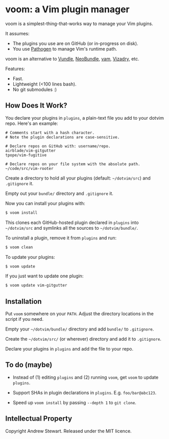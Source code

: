 # voom: a Vim plugin manager

voom is a simplest-thing-that-works way to manage your Vim plugins.

It assumes:

- The plugins you use are on GitHub (or in-progress on disk).
- You use [Pathogen][] to manage Vim's runtime path.

voom is an alternative to [Vundle][], [NeoBundle][], [vam][], [Vizadry][], etc.

Features:

* Fast.
* Lightweight (<100 lines bash).
* No git submodules :)


## How Does It Work?

You declare your plugins in `plugins`, a plain-text file you add to your dotvim repo.  Here's an example:

```
# Comments start with a hash character.
# Note the plugin declarations are case-sensitive.

# Declare repos on GitHub with: username/repo.
airblade/vim-gitgutter
tpope/vim-fugitive

# Declare repos on your file system with the absolute path.
~/code/src/vim-rooter
```

Create a directory to hold all your plugins (default: `~/dotvim/src`) and `.gitignore` it.

Empty out your `bundle/` directory and `.gitignore` it.

Now you can install your plugins with:

```sh
$ voom install
```

This clones each GitHub-hosted plugin declared in `plugins` into `~/dotvim/src` and symlinks all the sources to `~/dotvim/bundle/`.

To uninstall a plugin, remove it from `plugins` and run:

```sh
$ voom clean
```

To update your plugins:

```sh
$ voom update
```

If you just want to update one plugin:

```sh
$ voom update vim-gitgutter
```


## Installation

Put `voom` somewhere on your `PATH`.  Adjust the directory locations in the script if you need.

Empty your `~/dotvim/bundle/` directory and add `bundle/` to `.gitignore`.

Create the `~/dotvim/src/` (or wherever) directory and add it to `.gitignore`.

Declare your plugins in `plugins` and add the file to your repo.


## To do (maybe)

- Instead of (1) editing `plugins` and (2) running `voom`, get `voom` to update `plugins`.
- Support SHAs in plugin declarations in `plugins`.  E.g. `foo/bar@abc123`.
- Speed up `voom install` by passing `--depth 1` to `git clone`.

  [pathogen]: https://github.com/tpope/vim-pathogen
  [vundle]: https://github.com/gmarik/vundle.vim
  [NeoBundle]: https://github.com/Shougo/neobundle.vim
  [vam]: https://github.com/MarcWeber/vim-addon-manager
  [vizadry]: https://github.com/ardagnir/vizardry


## Intellectual Property

Copyright Andrew Stewart.  Released under the MIT licence.

